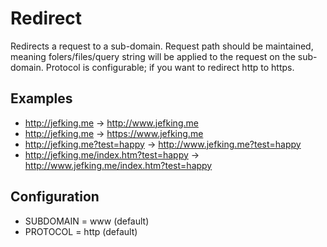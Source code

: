 # Redirect
Redirects a request to a sub-domain. Request path should be maintained, meaning folers/files/query string will be applied to the request on the sub-domain. Protocol is configurable; if you want to redirect http to https.

## Examples
+ http://jefking.me -> http://www.jefking.me
+ http://jefking.me -> https://www.jefking.me
+ http://jefking.me?test=happy -> http://www.jefking.me?test=happy
+ http://jefking.me/index.htm?test=happy -> http://www.jefking.me/index.htm?test=happy

## Configuration
+ SUBDOMAIN = www (default)
+ PROTOCOL = http (default)